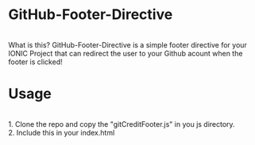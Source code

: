 # GitHub-Footer-Directive
</br>
What is this?
GitHub-Footer-Directive is a simple footer directive for your IONIC Project that can redirect the user to your Github acount when the footer is clicked!

<br>

# Usage
</br>
1. Clone the repo and copy the "gitCreditFooter.js" in you js directory. </br>
2. Include this in your index.html <pre> <script src="js/gitCreditFooter.js"> </pre>
 
</br>
